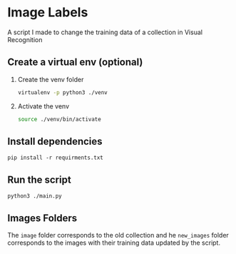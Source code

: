 # Image Labels

A script I made to change the training data of a collection in Visual Recognition

## Create a virtual env (optional)

1. Create the venv folder

    ```bash
    virtualenv -p python3 ./venv
    ```

2. Activate the venv

    ```bash
    source ./venv/bin/activate
    ```

## Install dependencies

```
pip install -r requirments.txt
```

## Run the script

```
python3 ./main.py
```

## Images Folders

The `image` folder corresponds to the old collection and he `new_images` folder corresponds to the images with their training data updated by the script.

